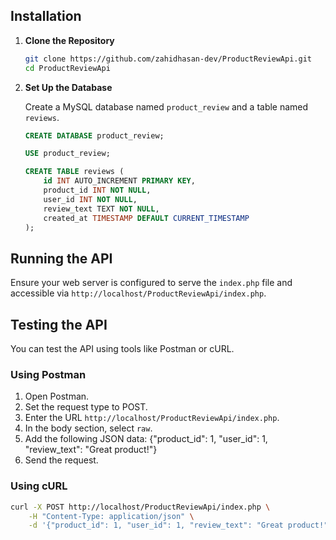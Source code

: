 
## Installation

1. **Clone the Repository**

    ```sh
    git clone https://github.com/zahidhasan-dev/ProductReviewApi.git
    cd ProductReviewApi
    ```

2. **Set Up the Database**

    Create a MySQL database named `product_review` and a table named `reviews`.

    ```sql
    CREATE DATABASE product_review;

    USE product_review;

    CREATE TABLE reviews (
        id INT AUTO_INCREMENT PRIMARY KEY,
        product_id INT NOT NULL,
        user_id INT NOT NULL,
        review_text TEXT NOT NULL,
        created_at TIMESTAMP DEFAULT CURRENT_TIMESTAMP
    );
    ```

## Running the API

Ensure your web server is configured to serve the `index.php` file and accessible via `http://localhost/ProductReviewApi/index.php`.

## Testing the API

You can test the API using tools like Postman or cURL.

### Using Postman

1. Open Postman.
2. Set the request type to POST.
3. Enter the URL `http://localhost/ProductReviewApi/index.php`.
4. In the body section, select `raw`.
4. Add the following JSON data:
   {"product_id": 1, "user_id": 1, "review_text": "Great product!"}
5. Send the request.

### Using cURL

```sh
curl -X POST http://localhost/ProductReviewApi/index.php \
    -H "Content-Type: application/json" \
    -d '{"product_id": 1, "user_id": 1, "review_text": "Great product!"}'
